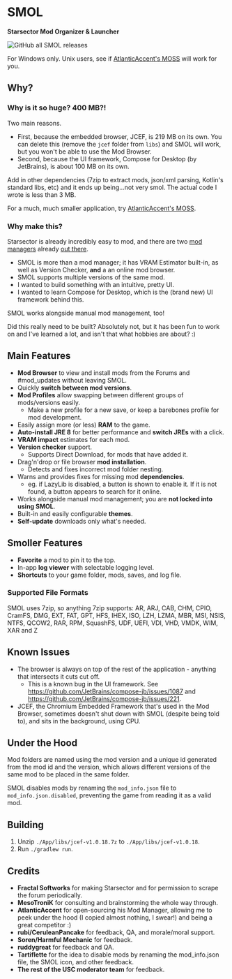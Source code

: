 # SMOL

**Starsector Mod Organizer & Launcher**

![GitHub all SMOL releases](https://img.shields.io/github/downloads/davidwhitman/SMOL_Dist/total?color=blue&logo=github)

For Windows only. Unix users, see if [AtlanticAccent's MOSS](https://fractalsoftworks.com/forum/index.php?topic=21995.msg332186#msg332186) will work for you.

## Why?

### Why is it so huge? 400 MB?!

Two main reasons.

- First, because the embedded browser, JCEF, is 219 MB on its own. You can delete this (remove the `jcef` folder from `libs`) and SMOL will work, but you won't be able to use the Mod Browser.
- Second, because the UI framework, Compose for Desktop (by JetBrains), is about 100 MB on its own.

Add in other dependencies (7zip to extract mods, json/xml parsing, Kotlin's standard libs, etc) and it ends up being...not very smol. The actual code I wrote is less than 3 MB.

For a much, much smaller application, try [AtlanticAccent's MOSS](https://fractalsoftworks.com/forum/index.php?topic=21995.msg332186#msg332186).

### Why make this?

Starsector is already incredibly easy to mod, and there are two [mod managers](https://fractalsoftworks.com/forum/index.php?topic=21995.0) already [out there](https://www.nexusmods.com/site/mods/179).

- SMOL is more than a mod manager; it has VRAM Estimator built-in, as well as Version Checker, **and** a an online mod browser.
- SMOL supports multiple versions of the same mod.
- I wanted to build something with an intuitive, pretty UI.
- I wanted to learn Compose for Desktop, which is the (brand new) UI framework behind this.

SMOL works alongside manual mod management, too!

Did this really need to be built? Absolutely not, but it has been fun to work on and I've learned a lot, and isn't that what hobbies are about? :)

## Main Features

* **Mod Browser** to view and install mods from the Forums and #mod_updates without leaving SMOL.
* Quickly **switch between mod versions**.
* **Mod Profiles** allow swapping between different groups of mods/versions easily.
  * Make a new profile for a new save, or keep a barebones profile for mod development.
* Easily assign more (or less) **RAM** to the game.
* **Auto-install JRE 8** for better performance and **switch JREs** with a click.
* **VRAM impact** estimates for each mod.
* **Version checker** support.
  * Supports Direct Download, for mods that have added it.
* Drag'n'drop or file browser **mod installation**.
  * Detects and fixes incorrect mod folder nesting.
* Warns and provides fixes for missing mod **dependencies**.
  * eg. if LazyLib is disabled, a button is shown to enable it. If it is not found, a button appears to search for it online.
* Works alongside manual mod management; you are **not locked into using SMOL**.
* Built-in and easily configurable **themes**.
* **Self-update** downloads only what's needed.

## Smoller Features

* **Favorite** a mod to pin it to the top.
* In-app **log viewer** with selectable logging level.
* **Shortcuts** to your game folder, mods, saves, and log file.

### Supported File Formats

SMOL uses 7zip, so anything 7zip supports: AR, ARJ, CAB, CHM, CPIO, CramFS, DMG, EXT, FAT, GPT, HFS, IHEX, ISO, LZH, LZMA, MBR, MSI, NSIS, NTFS, QCOW2, RAR, RPM, SquashFS, UDF, UEFI, VDI, VHD, VMDK, WIM, XAR and Z

## Known Issues

- The browser is always on top of the rest of the application - anything that intersects it cuts cut off.
  - This is a known bug in the UI framework. See <https://github.com/JetBrains/compose-jb/issues/1087> and <https://github.com/JetBrains/compose-jb/issues/221>.
- JCEF, the Chromium Embedded Framework that's used in the Mod Browser, sometimes doesn't shut down with SMOL (despite being told to), and sits in the background, using CPU.

## Under the Hood

Mod folders are named using the mod version and a unique id generated from the mod id and the version, which allows different versions of the same mod to be placed in the same folder.

SMOL disables mods by renaming the `mod_info.json` file to `mod_info.json.disabled`, preventing the game from reading it as a valid mod.

## Building

1. Unzip `./App/libs/jcef-v1.0.18.7z` to `./App/libs/jcef-v1.0.18`.
2. Run `./gradlew run`.

## Credits

* **Fractal Softworks** for making Starsector and for permission to scrape the forum periodically.
* **MesoTroniK** for consulting and brainstorming the whole way through.
* **AtlanticAccent** for open-sourcing his Mod Manager, allowing me to peek under the hood (I copied almost nothing, I swear!) and being a great competitor :)
* **rubi/CeruleanPancake** for feedback, QA, and morale/moral support.
* **Soren/Harmful Mechanic** for feedback.
* **ruddygreat** for feedback and QA.
* **Tartiflette** for the idea to disable mods by renaming the mod_info.json file, the SMOL icon, and other feedback.
* **The rest of the USC moderator team** for feedback.